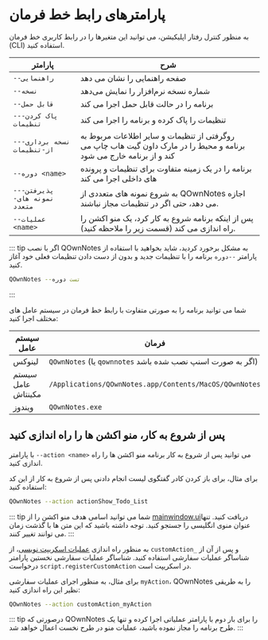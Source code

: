# پارامترهای رابط خط فرمان

به منظور کنترل رفتار اپلیکیشن، می توانید این متغیرها را در رابط کاربری خط فرمان (CLI) استفاده کنید.

| پارامتر                     | شرح                                                                                                                 |
| --------------------------- | ------------------------------------------------------------------------------------------------------------------- |
| `--راهنمایی`                | صفحه راهنمایی را نشان می دهد                                                                                        |
| `--نسخه`                    | شماره نسخه نرم‌افزار را نمایش می‌دهد                                                                                |
| `--قابل حمل`                | برنامه را در حالت قابل حمل اجرا می کند                                                                              |
| `--پاک کردن-تنظیمات `       | تنظیمات را پاک کرده و برنامه را اجرا می کند                                                                         |
| `--نسخه برداری-از-تنظیمات`  | روگرفتی از تنظیمات و سایر اطلاعات مربوط به برنامه و محیط را در مارک داون گیت هاب چاپ می کند و از برنامه خارج می شود |
| `--دوره <name>`       | برنامه را در یک زمینه متفاوت برای تنظیمات و پرونده های داخلی اجرا می کند                                            |
| `--پذیرفتن-نمونه های-متعدد` | به شروع نمونه های متعددی از QOwnNotes اجازه می دهد، حتی اگر در تنظیمات مجاز نباشند.                                 |
| `--عملیات <name>`     | پس از اینکه برنامه شروع به کار کرد، یک منو اکشن را راه اندازی می کند (قسمت زیر را ملاحظه کنید).                     |

::: tip
اگر با نصب QOwnNotes به مشکل برخورد کردید، شاید بخواهید با استفاده از پارامتر `--دوره` برنامه را با تنظیمات جدید و بدون از دست دادن تنظیمات فعلی خود آغاز کنید.

```bash
QOwnNotes --تست دوره
```
:::

شما می توانید برنامه را به صورتی متفاوت با رابط خط فرمان در سیستم عامل های مختلف اجرا کنید:

| سیستم عامل         | فرمان                                                      |
| ------------------ | ---------------------------------------------------------- |
| لینوکس             | `QOwnNotes` (یا `qownnotes` اگر به صورت اسنپ نصب شده باشد) |
| سیستم عامل مکینتاش | `/Applications/QOwnNotes.app/Contents/MacOS/QOwnNotes`     |
| ویندوز             | `QOwnNotes.exe`                                            |

## پس از شروع به کار، منو اکشن ها را راه اندازی کنید

با پارامتر `--action <name>` می توانید پس از شروع به کار برنامه منو اکشن ها را راه اندازی کنید.

برای مثال، برای باز کردن کادر گفتگوی لیست انجام دادنی پس از شروع به کار از این کد استفاده کنید:

```bash
QOwnNotes --action actionShow_Todo_List
```

::: tip
شما می توانید اسامی هدف منو اکشن را از [mainwindow.ui](https://github.com/pbek/QOwnNotes/blob/develop/src/mainwindow.ui)دریافت کنید. تنها عنوان منوی انگلیسی را جستجو کنید. توجه داشته باشید که این متن ها با گذشت زمان می توانند تغییر کنند.
:::

به منظور راه اندازی [عملیات اسکریپت نویسی](../scripting/methods-and-objects.md#registering-a-custom-action)، از `customAction_` و پس از آن از شناساگر عملیات سفارشی استفاده کنید. شناساگر عملیات سفارشی نخستین پارامتر درخواست `script.registerCustomAction` در اسکریپت است.

برای مثال، به منظور اجرای عملیات سفارشی `myAction`، QOwnNotes را به طریقی نظیر این راه اندازی کنید:

```bash
QOwnNotes --action customAction_myAction
```

::: tip
درصورتی که QOwnNotes را برای بار دوم با پارامتر عملیاتی اجرا کرده و تنها یک طرح برنامه را مجاز نموده باشید، عملیات منو در طرح نخست اعمال خواهد شد.
:::
